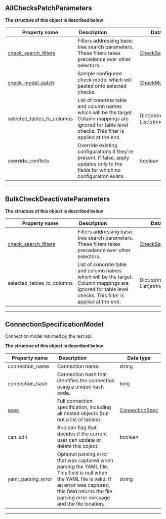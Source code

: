 
## AllChecksPatchParameters  
  
  

**The structure of this object is described below**  
  

|&nbsp;Property&nbsp;name&nbsp;|&nbsp;Description&nbsp;&nbsp;&nbsp;&nbsp;&nbsp;&nbsp;&nbsp;&nbsp;&nbsp;&nbsp;&nbsp;&nbsp;&nbsp;&nbsp;&nbsp;&nbsp;&nbsp;&nbsp;&nbsp;&nbsp;&nbsp;|&nbsp;Data&nbsp;type&nbsp;|
|---------------|---------------------------------|-----------|
|[check_search_filters](../Common/#checksearchfilters)|Filters addressing basic tree search parameters. These filters takes precedence over other selectors.|[CheckSearchFilters](../Common/#checksearchfilters)|
|[check_model_patch](../Common/#checkmodel)|Sample configured check model which will pasted onto selected checks.|[CheckModel](../Common/#checkmodel)|
|selected_tables_to_columns|List of concrete table and column names which will be the target. Column mappings are ignored for table level checks. This filter is applied at the end.|Dict[string, List[string]]|
|override_conflicts|Override existing configurations if they&#x27;re present. If false, apply updates only to the fields for which no configuration exists.|boolean|


___  

## BulkCheckDeactivateParameters  
  
  

**The structure of this object is described below**  
  

|&nbsp;Property&nbsp;name&nbsp;|&nbsp;Description&nbsp;&nbsp;&nbsp;&nbsp;&nbsp;&nbsp;&nbsp;&nbsp;&nbsp;&nbsp;&nbsp;&nbsp;&nbsp;&nbsp;&nbsp;&nbsp;&nbsp;&nbsp;&nbsp;&nbsp;&nbsp;|&nbsp;Data&nbsp;type&nbsp;|
|---------------|---------------------------------|-----------|
|[check_search_filters](../Common/#checksearchfilters)|Filters addressing basic tree search parameters. These filters takes precedence over other selectors.|[CheckSearchFilters](../Common/#checksearchfilters)|
|selected_tables_to_columns|List of concrete table and column names which will be the target. Column mappings are ignored for table level checks. This filter is applied at the end.|Dict[string, List[string]]|


___  

## ConnectionSpecificationModel  
Connection model returned by the rest api.  
  

**The structure of this object is described below**  
  

|&nbsp;Property&nbsp;name&nbsp;|&nbsp;Description&nbsp;&nbsp;&nbsp;&nbsp;&nbsp;&nbsp;&nbsp;&nbsp;&nbsp;&nbsp;&nbsp;&nbsp;&nbsp;&nbsp;&nbsp;&nbsp;&nbsp;&nbsp;&nbsp;&nbsp;&nbsp;|&nbsp;Data&nbsp;type&nbsp;|
|---------------|---------------------------------|-----------|
|connection_name|Connection name.|string|
|connection_hash|Connection hash that identifies the connection using a unique hash code.|long|
|[spec](../../../reference/yaml/ConnectionYaml/#connectionspec)|Full connection specification, including all nested objects (but not a list of tables).|[ConnectionSpec](../../../reference/yaml/ConnectionYaml/#connectionspec)|
|can_edit|Boolean flag that decides if the current user can update or delete this object.|boolean|
|yaml_parsing_error|Optional parsing error that was captured when parsing the YAML file. This field is null when the YAML file is valid. If an error was captured, this field returns the file parsing error message and the file location.|string|


___  

